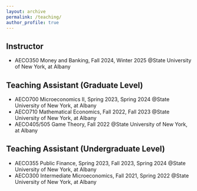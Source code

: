 ```yaml
---
layout: archive
permalink: /teaching/
author_profile: true
---
```


## ​Instructor
* AECO350 Money and Banking, Fall 2024, Winter 2025 @​State University of New York, at Albany

## Teaching Assistant (Graduate Level)
* AECO700 Microeconomics II, Spring 2023, Spring 2024 @​State University of New York, at Albany
* AECO710 Mathematical Economics, Fall 2022, Fall 2023 @​State University of New York, at Albany
* AECO405/505 Game Theory, Fall 2022 @​State University of New York, at Albany

## Teaching Assistant (Undergraduate Level)
* AECO355 Public Finance, Spring 2023, Fall 2023, Spring 2024 @​State University of New York, at Albany
* AECO300 Intermediate Microeconomics, Fall 2021, Spring 2022 @​State University of New York, at Albany
